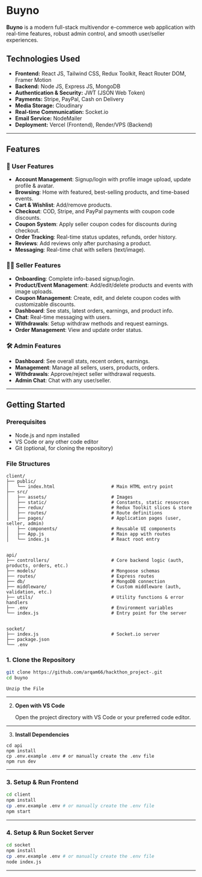 # Buyno

**Buyno** is a modern full-stack multivendor e-commerce web application with real-time features, robust admin control, and smooth user/seller experiences.

## Technologies Used

- **Frontend:** React JS, Tailwind CSS, Redux Toolkit, React Router DOM, Framer Motion
- **Backend:** Node JS, Express JS, MongoDB
- **Authentication & Security:** JWT (JSON Web Token)
- **Payments:** Stripe, PayPal, Cash on Delivery
- **Media Storage:** Cloudinary
- **Real-time Communication:** Socket.io
- **Email Service:** NodeMailer
- **Deployment:** Vercel (Frontend), Render/VPS (Backend)

---

## Features

### 🛒 User Features

- **Account Management**: Signup/login with profile image upload, update profile & avatar.
- **Browsing**: Home with featured, best-selling products, and time-based events.
- **Cart & Wishlist**: Add/remove products.
- **Checkout**: COD, Stripe, and PayPal payments with coupon code discounts.
- **Coupon System**: Apply seller coupon codes for discounts during checkout.
- **Order Tracking**: Real-time status updates, refunds, order history.
- **Reviews**: Add reviews only after purchasing a product.
- **Messaging**: Real-time chat with sellers (text/image).

### 🧑‍💼 Seller Features

- **Onboarding**: Complete info-based signup/login.
- **Product/Event Management**: Add/edit/delete products and events with image uploads.
- **Coupon Management**: Create, edit, and delete coupon codes with customizable discounts.
- **Dashboard**: See stats, latest orders, earnings, and product info.
- **Chat**: Real-time messaging with users.
- **Withdrawals**: Setup withdraw methods and request earnings.
- **Order Management**: View and update order status.

### 🛠️ Admin Features

- **Dashboard**: See overall stats, recent orders, earnings.
- **Management**: Manage all sellers, users, products, orders.
- **Withdrawals**: Approve/reject seller withdrawal requests.
- **Admin Chat**: Chat with any user/seller.

---

## Getting Started

### Prerequisites

- Node.js and npm installed
- VS Code or any other code editor
- Git (optional, for cloning the repository)

### File Structures

```plaintext
client/
├── public/
│   └── index.html                     # Main HTML entry point
├── src/
│   ├── assets/                        # Images
│   ├── static/                        # Constants, static resources
│   ├── redux/                         # Redux Toolkit slices & store
│   ├── routes/                        # Route definitions
│   ├── pages/                         # Application pages (user, seller, admin)
│   ├── components/                    # Reusable UI components
│   ├── App.js                         # Main app with routes
│   └── index.js                       # React root entry


api/
├── controllers/                       # Core backend logic (auth, products, orders, etc.)
├── models/                            # Mongoose schemas
├── routes/                            # Express routes
├── db/                                # MongoDB connection
├── middleware/                        # Custom middleware (auth, validation, etc.)
├── utils/                             # Utility functions & error handlers
├── .env                               # Environment variables
└── index.js                           # Entry point for the server


socket/
├── index.js                           # Socket.io server
├── package.json
└── .env
```

### 1. Clone the Repository

```bash
git clone https://github.com/arqam66/hackthon_project-.git
cd buyno
```

`Unzip the File`

---

2. **Open with VS Code**

   Open the project directory with VS Code or your preferred code editor.

---

3. **Install Dependencies**

```
cd api
npm install
cp .env.example .env # or manually create the .env file
npm run dev
```

---

### 3. Setup & Run Frontend

```bash
cd client
npm install
cp .env.example .env # or manually create the .env file
npm start
```

---

### 4. Setup & Run Socket Server

```bash
cd socket
npm install
cp .env.example .env # or manually create the .env file
node index.js
```

---


